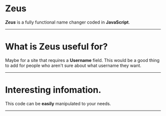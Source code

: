 # Zeus 
***Zeus*** is a fully functional name changer coded in **JavaScript**.

---

# What is Zeus useful for? 
Maybe for a site that requires a **Username** field.
This would be a good thing to add for people who aren't sure about what username they want.

---

# Interesting infomation.
This code can be **easily** manipulated to your needs.

---
